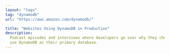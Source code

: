 ```yaml
---
layout: "tags"
tag: "dynamodb"
url: "https://aws.amazon.com/dynamodb/"

title: "Websites Using DynamoDB in Production"
description:
  Podcast episodes and interviews where developers go over why they chose to
  use DynamoDB as their primary database.
---
```

